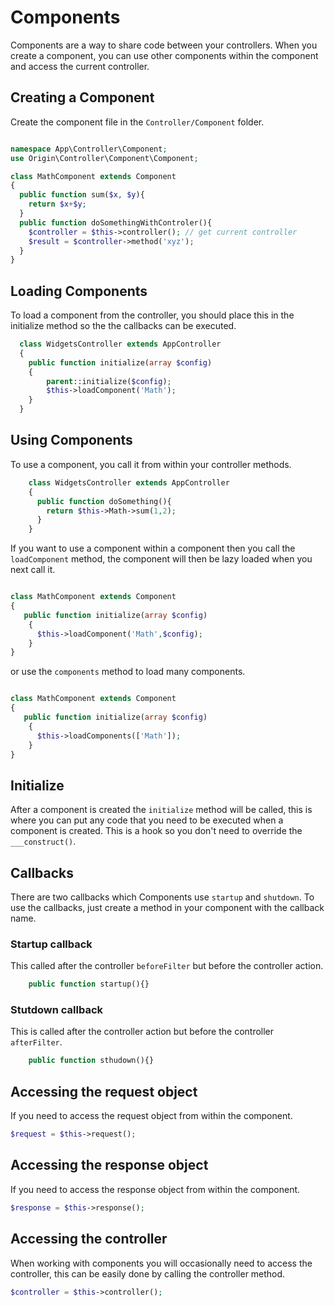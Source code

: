 # Components

Components are a way to share code between your controllers. When you create a component, you can use other components within the component and access the current controller.

## Creating a Component

Create the component file in the `Controller/Component` folder.

```php

namespace App\Controller\Component;
use Origin\Controller\Component\Component;

class MathComponent extends Component
{
  public function sum($x, $y){
    return $x+$y;
  }
  public function doSomethingWithControler(){
    $controller = $this->controller(); // get current controller
    $result = $controller->method('xyz');
  }
}

```
## Loading Components

To load a component from the controller, you should place this in the initialize method so the the callbacks can be executed.

```php
  class WidgetsController extends AppController
  {
    public function initialize(array $config)
    {
        parent::initialize($config);
        $this->loadComponent('Math');
    }
  }

```
## Using Components

 To use a component, you call it from within your controller methods.

```php
    class WidgetsController extends AppController
    {
      public function doSomething(){
        return $this->Math->sum(1,2);
      }
    }

```

If you want to use a component within a component then you call the `loadComponent` method, the component will then be lazy loaded when you next call it.

```php

class MathComponent extends Component
{
   public function initialize(array $config)
    {
      $this->loadComponent('Math',$config);
    }
}

```
or use the `components` method to load many components.

```php

class MathComponent extends Component
{
   public function initialize(array $config)
    {
      $this->loadComponents(['Math']);
    }
}

```

## Initialize

After a component is created the `initialize` method will be called, this is where you can put any code
that you need to be executed when a component is created. This is a hook so you don't need to override the `___construct()`.

## Callbacks 

There are two callbacks which Components use `startup` and `shutdown`. To use the callbacks, just create a method in your component with the callback name.

### Startup callback
This called after the controller `beforeFilter` but before the controller action.

```php
    public function startup(){}
```

### Stutdown callback
This is called after the controller action but before the controller `afterFilter`.

```php
    public function sthudown(){}
```
## Accessing the request object

If you need to access the request object from within the component.

```php
$request = $this->request();
```

## Accessing the response object

If you need to access the response object from within the component.

```php
$response = $this->response();
```

## Accessing the controller

When working with components you will occasionally need to access the controller, this can be easily done by calling the controller method.

```php
$controller = $this->controller();
```